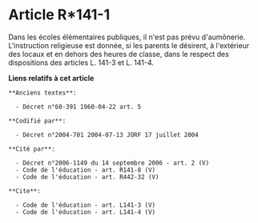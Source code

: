 # Article R*141-1

Dans les écoles élémentaires publiques, il n'est pas prévu d'aumônerie. L'instruction religieuse est donnée, si les parents
le désirent, à l'extérieur des locaux et en dehors des heures de classe, dans le respect des dispositions des articles L.
141-3 et L. 141-4.

**Liens relatifs à cet article**

	**Anciens textes**:

	  - Décret n°60-391 1960-04-22 art. 5

	**Codifié par**:

	  - Décret n°2004-701 2004-07-13 JORF 17 juillet 2004

	**Cité par**:

	  - Décret n°2006-1149 du 14 septembre 2006 - art. 2 (V)
	  - Code de l'éducation - art. R141-8 (V)
	  - Code de l'éducation - art. R442-32 (V)

	**Cite**:

	  - Code de l'éducation - art. L141-3 (V)
	  - Code de l'éducation - art. L141-4 (V)
